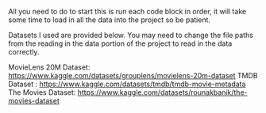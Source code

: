All you need to do to start this is run each code block in order, it will take some time to load in all the data into the project so be patient.

Datasets I used are provided below. You may need to change the file paths from the reading in the data portion of the project to read in the data correctly.

MovieLens 20M Dataset: https://www.kaggle.com/datasets/grouplens/movielens-20m-dataset
TMDB Dataset : https://www.kaggle.com/datasets/tmdb/tmdb-movie-metadata
The Movies Dataset: https://www.kaggle.com/datasets/rounakbanik/the-movies-dataset
